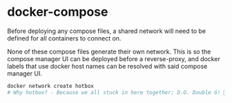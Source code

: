 # docker-compose

Before deploying any compose files, a shared network will need to be defined for all containers to connect on.

None of these compose files generate their own network. This is so the compose manager UI can be deployed before a reverse-proxy, and docker labels that use docker host names can be resolved with said compose manager UI.

```bash
docker network create hotbox
# Why hotbox? - Because we all stuck in here together; D.O. Double G! 😶‍🌫️
```

